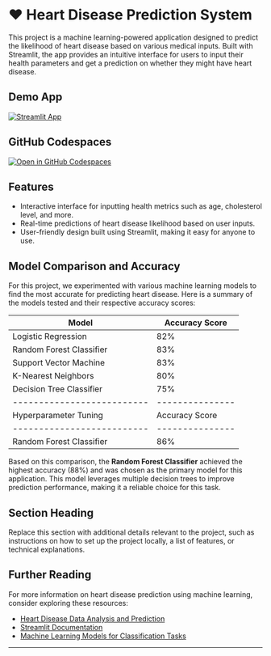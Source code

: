 # ❤️ Heart Disease Prediction System

This project is a machine learning-powered application designed to predict the likelihood of heart disease based on various medical inputs. Built with Streamlit, the app provides an intuitive interface for users to input their health parameters and get a prediction on whether they might have heart disease.

## Demo App

[![Streamlit App](https://static.streamlit.io/badges/streamlit_badge_black_white.svg)](https://your-streamlit-app-link-here)

## GitHub Codespaces

[![Open in GitHub Codespaces](https://github.com/codespaces/badge.svg)](https://codespaces.new/your-repo-name?quickstart=1)

## Features

- Interactive interface for inputting health metrics such as age, cholesterol level, and more.
- Real-time predictions of heart disease likelihood based on user inputs.
- User-friendly design built using Streamlit, making it easy for anyone to use.

## Model Comparison and Accuracy

For this project, we experimented with various machine learning models to find the most accurate for predicting heart disease. Here is a summary of the models tested and their respective accuracy scores:

| Model                    | Accuracy Score|
|--------------------------|---------------|
| Logistic Regression      | 82%           |
| Random Forest Classifier | 83%           |
| Support Vector Machine   | 83%           |
| K-Nearest Neighbors      | 80%           |
| Decision Tree Classifier | 75%           |
|--------------------------|---------------|
| Hyperparameter Tuning    | Accuracy Score|
|--------------------------|---------------|
| Random Forest Classifier | 86%           |

Based on this comparison, the **Random Forest Classifier** achieved the highest accuracy (88%) and was chosen as the primary model for this application. This model leverages multiple decision trees to improve prediction performance, making it a reliable choice for this task.

## Section Heading

Replace this section with additional details relevant to the project, such as instructions on how to set up the project locally, a list of features, or technical explanations.

## Further Reading

For more information on heart disease prediction using machine learning, consider exploring these resources:
- [Heart Disease Data Analysis and Prediction](https://www.kaggle.com/datasets/johnsmith88/heart-disease-dataset)
- [Streamlit Documentation](https://docs.streamlit.io/)
- [Machine Learning Models for Classification Tasks](https://scikit-learn.org/stable/supervised_learning.html)

---
